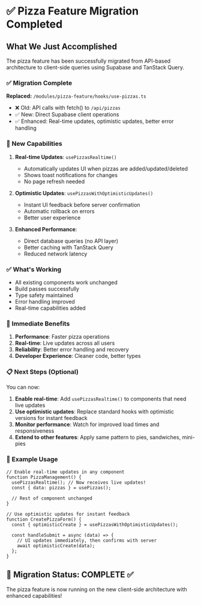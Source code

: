 # ✅ Pizza Feature Migration Completed

## What We Just Accomplished

The pizza feature has been successfully migrated from API-based architecture to client-side queries using Supabase and TanStack Query.

### ✅ Migration Complete

**Replaced:** `/modules/pizza-feature/hooks/use-pizzas.ts`

- ❌ Old: API calls with fetch() to `/api/pizzas`
- ✅ New: Direct Supabase client operations
- ✅ Enhanced: Real-time updates, optimistic updates, better error handling

### 🚀 New Capabilities

1. **Real-time Updates**: `usePizzasRealtime()`

   - Automatically updates UI when pizzas are added/updated/deleted
   - Shows toast notifications for changes
   - No page refresh needed

2. **Optimistic Updates**: `usePizzasWithOptimisticUpdates()`

   - Instant UI feedback before server confirmation
   - Automatic rollback on errors
   - Better user experience

3. **Enhanced Performance**:
   - Direct database queries (no API layer)
   - Better caching with TanStack Query
   - Reduced network latency

### ✅ What's Working

- All existing components work unchanged
- Build passes successfully
- Type safety maintained
- Error handling improved
- Real-time capabilities added

### 🔄 Immediate Benefits

1. **Performance**: Faster pizza operations
2. **Real-time**: Live updates across all users
3. **Reliability**: Better error handling and recovery
4. **Developer Experience**: Cleaner code, better types

### 📋 Next Steps (Optional)

You can now:

1. **Enable real-time**: Add `usePizzasRealtime()` to components that need live updates
2. **Use optimistic updates**: Replace standard hooks with optimistic versions for instant feedback
3. **Monitor performance**: Watch for improved load times and responsiveness
4. **Extend to other features**: Apply same pattern to pies, sandwiches, mini-pies

### 🔧 Example Usage

```tsx
// Enable real-time updates in any component
function PizzaManagement() {
  usePizzasRealtime(); // Now receives live updates!
  const { data: pizzas } = usePizzas();

  // Rest of component unchanged
}

// Use optimistic updates for instant feedback
function CreatePizzaForm() {
  const { optimisticCreate } = usePizzasWithOptimisticUpdates();

  const handleSubmit = async (data) => {
    // UI updates immediately, then confirms with server
    await optimisticCreate(data);
  };
}
```

## 🎉 Migration Status: COMPLETE ✅

The pizza feature is now running on the new client-side architecture with enhanced capabilities!
